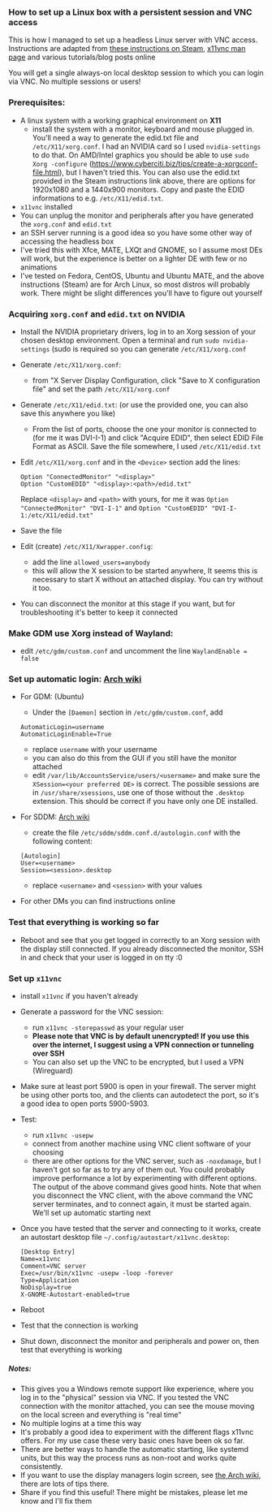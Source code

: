 ### How to set up a Linux box with a persistent session and VNC access
This is how I managed to set up a headless Linux server with VNC access. Instructions are adapted from [these instructions on Steam](https://steamcommunity.com/sharedfiles/filedetails/?id=680514371), [x11vnc man page](https://linux.die.net/man/1/x11vnc) and various tutorials/blog posts online

You will get a single always-on local desktop session to which you can login via VNC. No multiple sessions or users!

### Prerequisites:
- A linux system with a working graphical environment on <b>X11</b>
  - install the system with a monitor, keyboard and mouse plugged in. You'll need a way to generate the edid.txt file and `/etc/X11/xorg.conf`. I had an NVIDIA card so I used `nvidia-settings` to do that. On AMD/Intel graphics you should be able to use `sudo Xorg -configure` (https://www.cyberciti.biz/tips/create-a-xorgconf-file.html), but I haven't tried this. You can also use the edid.txt provided in the Steam instructions link above, there are options for 1920x1080 and a 1440x900 monitors. Copy and paste the EDID informations to e.g. `/etc/X11/edid.txt`.
- `x11vnc` installed
- You can unplug the monitor and peripherals after you have generated the `xorg.conf` and `edid.txt`
- an SSH server running is a good idea so you have some other way of accessing the headless box
- I've tried this with Xfce, MATE, LXQt and GNOME, so I assume most DEs will work, but the experience is better on a lighter DE with few or no animations
- I've tested on Fedora, CentOS, Ubuntu and Ubuntu MATE, and the above instructions (Steam) are for Arch Linux, so most distros will probably work. There might be slight differences you'll have to figure out yourself

### Acquiring `xorg.conf` and `edid.txt` on NVIDIA
- Install the NVIDIA proprietary drivers, log in to an Xorg session of your chosen desktop environment. Open a terminal and run `sudo nvidia-settings` (sudo is required so you can generate `/etc/X11/xorg.conf`
- Generate `/etc/X11/xorg.conf`:
  - from "X Server Display Configuration, click "Save to X configuration file" and set the path `/etc/X11/xorg.conf`
- Generate `/etc/X11/edid.txt`: (or use the provided one, you can also save this anywhere you like)
  - From the list of ports, choose the one your monitor is connected to (for me it was DVI-I-1) and click "Acquire EDID", then select EDID File Format as ASCII. Save the file somewhere, I used `/etc/X11/edid.txt`
- Edit `/etc/X11/xorg.conf` and in the `<Device>` section add the lines:
  ```
  Option "ConnectedMonitor" "<display>"
  Option "CustomEDID" "<display>:<path>/edid.txt"
  ```
  Replace `<display>` and `<path>` with yours, for me it was `Option "ConnectedMonitor" "DVI-I-1"` and `Option "CustomEDID" "DVI-I-1:/etc/X11/edid.txt"`
- Save the file
- Edit (create) `/etc/X11/Xwrapper.config`:
  - add the line `allowed_users=anybody`
  - this will allow the X session to be started anywhere, It seems this is necessary to start X without an attached display. You can try without it too.
  
- You can disconnect the monitor at this stage if you want, but for troubleshooting it's better to keep it connected

### Make GDM use Xorg instead of Wayland:
- edit `/etc/gdm/custom.conf` and uncomment the line `WaylandEnable = false`

### Set up automatic login: [Arch wiki](https://wiki.archlinux.org/index.php/GDM#Automatic_login)
- For GDM: (Ubuntu)
  - Under the `[Daemon]` section in `/etc/gdm/custom.conf`, add
  ```
  AutomaticLogin=username
  AutomaticLoginEnable=True
  ```
  - replace `username` with your username
  - you can also do this from the GUI if you still have the monitor attached
  - edit `/var/lib/AccountsService/users/<username>` and make sure the `XSession=<your preferred DE>` is correct. The possible sessions are in `/usr/share/xsessions`, use one of those without the `.desktop` extension. This should be correct if you have only one DE installed.

- For SDDM: [Arch wiki](https://wiki.archlinux.org/index.php/SDDM#Autologin)
  - create the file `/etc/sddm/sddm.conf.d/autologin.conf` with the following content:
  ```
  [Autologin]
  User=<username>
  Session=<session>.desktop
  ```
  - replace `<username>` and `<session>` with your values

- For other DMs you can find instructions online

### Test that everything is working so far
- Reboot and see that you get logged in correctly to an Xorg session with the display still connected. If you already disconnected the monitor, SSH in and check that your user is logged in on tty :0

### Set up `x11vnc`
- install `x11vnc` if you haven't already
- Generate a password for the VNC session:
  - run `x11vnc -storepasswd` as your regular user
  - <b>Please note that VNC is by default unencrypted! If you use this over the internet, I suggest using a VPN connection or tunneling over SSH</b>
  - You can also set up the VNC to be encrypted, but I used a VPN (Wireguard)
- Make sure at least port 5900 is open in your firewall. The server might be using other ports too, and the clients can autodetect the port, so it's a good idea to open ports 5900-5903.
- Test:
  - run `x11vnc -usepw`
  - connect from another machine using VNC client software of your choosing
  - there are other options for the VNC server, such as `-noxdamage`, but I haven't got so far as to try any of them out. You could probably improve performance a lot by experimenting with different options. The output of the above command gives good hints. Note that when you disconnect the VNC client, with the above command the VNC server terminates, and to connect again, it must be started again. We'll set up automatic starting next
- Once you have tested that the server and connecting to it works, create an autostart desktop file `~/.config/autostart/x11vnc.desktop`:
  ```
  [Desktop Entry]
  Name=x11vnc
  Comment=VNC server
  Exec=/usr/bin/x11vnc -usepw -loop -forever
  Type=Application
  NoDisplay=true
  X-GNOME-Autostart-enabled=true
  ```
- Reboot
- Test that the connection is working

- Shut down, disconnect the monitor and peripherals and power on, then test that everything is working


##### Notes:
- This gives you a Windows remote support like experience, where you log in to the "physical" session via VNC. If you tested the VNC connection with the monitor attached, you can see the mouse moving on the local screen and everything is "real time"
- No multiple logins at a time this way
- It's probably a good idea to experiment with the different flags x11vnc offers. For my use case these very basic ones have been ok so far.
- There are better ways to handle the automatic starting, like systemd units, but this way the process runs as non-root and works quite consistently.
- If you want to use the display managers login screen, see [the Arch wiki](https://wiki.archlinux.org/index.php/X11vnc), there are lots of tips there.
- Share if you find this useful! There might be mistakes, please let me know and I'll fix them
